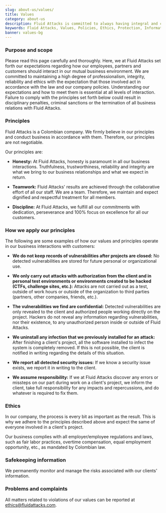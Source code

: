 ```yaml
---
slug: about-us/values/
title: Values
category: about-us
description: Fluid Attacks is committed to always having integral and correct behavior, and expects all members to act in accordance with the law and company's policies.
keywords: Fluid Attacks, Values, Policies, Ethics, Protection, Information, Company Policies, Pentesting, Ethical Hacking
banner: values-bg
---
```


<div class="sect2 fw3 f3 lh-2">

### Purpose and scope

Please read this page carefully and thoroughly.
Here,
we at Fluid Attacks set forth our expectations
regarding how our employees,
partners and customers should interact
in our mutual business environment.
We are committed to maintaining a high degree of professionalism,
integrity, reliability and ethics
with the expectation that those involved act
in accordance with the law and our company policies.
Understanding our expectations
and how to meet them
is essential at all levels of interaction.
Failure to comply with the principles
set forth below
could result in disciplinary penalties,
criminal sanctions
or the termination of all business relations with Fluid Attacks.

</div>

<div class="sect2 fw3 f3 lh-2">

### Principles

Fluid Attacks is a Colombian company.
We firmly believe in our principles
and conduct business in accordance with them.
Therefore,
our principles are not negotiable.

Our principles are:

  - **Honesty:**
    At Fluid Attacks,
    honesty is paramount in all our business interactions.
    Truthfulness,
    trustworthiness, reliability and integrity
    are what we bring to our business relationships
    and what we expect in return.

  - **Teamwork:**
    Fluid Attacks' results are achieved
    through the collaborative effort of all our staff.
    We are a team.
    Therefore,
    we maintain and expect dignified and respectful treatment
    for all members.

  - **Discipline:**
    At Fluid Attacks,
    we fulfill all our commitments with dedication,
    perseverance and 100% focus on excellence
    for all our customers.

<div class="sect2 fw3 f3 lh-2">

### How we apply our principles

The following are some examples
of how our values and principles operate
in our business interactions with customers:

  - **We do not keep records of vulnerabilities after projects are closed:**
    No detected vulnerabilities are stored
    for future personal or organizational use.

  - **We only carry out attacks
    with authorization from the client
    and in personal test environments
    or environments created to be hacked
    (CTFs, challenge sites, etc.):**
    Attacks are not carried out as a test,
    outside of work hours
    or outside of the organization to third parties
    (partners, other companies, friends, etc.).

  - **The vulnerabilities we find are confidential:**
    Detected vulnerabilities are only revealed to the client
    and authorized people working directly on the project.
    Hackers do not reveal any information regarding vulnerabilities,
    nor their existence,
    to any unauthorized person inside or outside of Fluid Attacks.

  - **We uninstall any infection
    that we previously installed for an attack:**
    After finishing a client's project,
    all the software installed to infect the system is completely removed.
    If this is not possible,
    the client is notified in writing
    regarding the details of this situation.

  - **We report all detected security issues:**
    If we know a security issue exists,
    we report it in writing to the client.

  - **We assume responsibility:**
    If we at Fluid Attacks discover any errors or missteps on our part
    during work on a client's project,
    we inform the client,
    take full responsibility for any impacts and repercussions,
    and do whatever is required to fix them.

<div class="sect2 fw3 f3 lh-2">

### Ethics

In our company,
the process is every bit as important as the result.
This is why we adhere to the principles described above
and expect the same of everyone involved
in a client's project.

Our business complies with all employer/employee regulations and laws,
such as fair labor practices,
overtime compensation,
equal employment opportunity, etc.,
as mandated by Colombian law.

<div class="sect2 fw3 f3 lh-2">

### Safekeeping information

We permanently monitor and manage the risks
associated with our clients' information.

<div class="sect2 fw3 f3 lh-2">

### Problems and complaints

All matters related to violations of our values
can be reported at <ethics@fluidattacks.com>.
